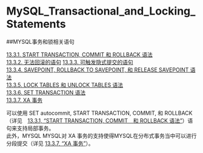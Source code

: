 # MySQL_Transactional_and_Locking_Statements

##MYSQL事务和锁相关语句

[13.3.1. START TRANSACTION, COMMIT 和 ROLLBACK 语法]()  
[13.3.2. 无法回滚的语句]()
[13.3.3. 可触发隐式提交的语句]()  
[13.3.4. SAVEPOINT, ROLLBACK TO SAVEPOINT, 和 RELEASE SAVEPOINT 语法]()  
[13.3.5. LOCK TABLES 和 UNLOCK TABLES 语法]()  
[13.3.6. SET TRANSACTION 语法]()  
[13.3.7. XA 事务]()

可以使用 SET autocommit, START TRANSACTION, COMMIT, 和 ROLLBACK  
（详见　[13.3.1, “START TRANSACTION, COMMIT　和 ROLLBACK 语法”]()）语句来支持局部事务。  
此外，MYSQL MYSQL对 XA 事务的支持使得MYSQL在分布式事务当中可以进行分段提交（详见 [13.3.7, “XA 事务”]()）。